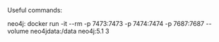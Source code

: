 Useful commands:



neo4j:
docker run -it --rm -p 7473:7473 -p 7474:7474 -p 7687:7687 --volume neo4jdata:/data neo4j:5.1
3

